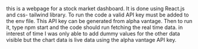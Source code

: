 this is a webpage for a stock market dashboard. It is done using React.js and css- tailwind library.
To run the code a valid API key must be added to the env file. This API key can be generated from alpha vantage. 
Then to run it, type npm start and the code should run fetching the real time data. in interest of time I was only able to add dummy values for the other data visible but the chart data is live data using the alpha
vantage API key.
